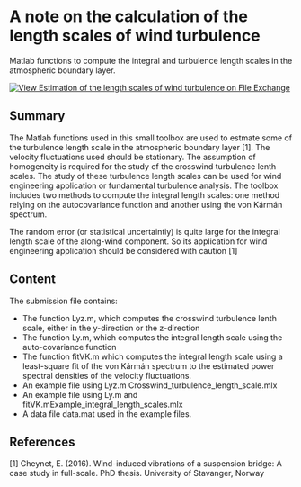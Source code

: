 # A note on the calculation of the length scales of wind turbulence

Matlab functions to compute the integral and turbulence length scales in the atmospheric boundary layer.

[![View Estimation of the length scales of wind turbulence on File Exchange](https://www.mathworks.com/matlabcentral/images/matlab-file-exchange.svg)](https://se.mathworks.com/matlabcentral/fileexchange/108944-estimation-of-the-length-scales-of-wind-turbulence)


## Summary

The Matlab functions used in this small toolbox are used to estmate some of the turbulence length scale in the atmospheric boundary layer [1]. The velocity fluctuations used should be stationary. The assumption of homogeneity is required for the study of the crosswind turbulence lenth scales. The study of these turbulence length scales can be used for wind engineering application or fundamental turbulence analysis.  The toolbox includes two methods to compute the integral length scales: one method relying on the autocovariance function and another using the von Kármán spectrum.

The random error (or statistical uncertaintiy) is quite large for the integral length scale of the along-wind component. So its application for wind engineering application should be considered with caution [1]


## Content

The submission file contains:

- The function Lyz.m, which computes the crosswind turbulence lenth scale, either in the y-direction or the z-direction
- The function Ly.m, which computes the integral length scale using the auto-covariance function
- The function fitVK.m which computes the integral length scale using a least-square fit of the von Kármán spectrum to the estimated power spectral densities of the velocity fluctuations.
- An example file using Lyz.m Crosswind_turbulence_length_scale.mlx
- An example file using Ly.m and fitVK.mExample_integral_length_scales.mlx
- A data file data.mat used in the example files.


## References

[1] Cheynet, E. (2016). Wind-induced vibrations of a suspension bridge: A case study in full-scale. PhD thesis. University of Stavanger, Norway
